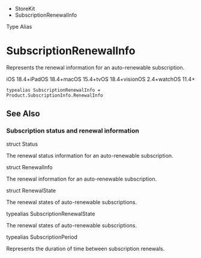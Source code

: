 

- StoreKit
-  SubscriptionRenewalInfo 

Type Alias

# SubscriptionRenewalInfo

Represents the renewal information for an auto-renewable subscription.

iOS 18.4+iPadOS 18.4+macOS 15.4+tvOS 18.4+visionOS 2.4+watchOS 11.4+

``` source
typealias SubscriptionRenewalInfo = Product.SubscriptionInfo.RenewalInfo
```

## See Also

### Subscription status and renewal information

struct Status

The renewal status information for an auto-renewable subscription.

struct RenewalInfo

The renewal information for an auto-renewable subscription.

struct RenewalState

The renewal states of auto-renewable subscriptions.

typealias SubscriptionRenewalState

The renewal states of auto-renewable subscriptions.

typealias SubscriptionPeriod

Represents the duration of time between subscription renewals.

